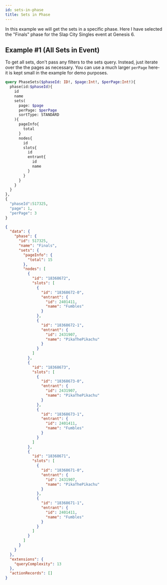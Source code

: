```yaml
---
id: sets-in-phase
title: Sets in Phase
---
```


In this example we will get the sets in a specific phase.
Here I have selected the "Finals" phase for the Slap City Singles event at Genesis 6.

## Example #1 (All Sets in Event)

To get all sets, don't pass any filters to the sets query.
Instead, just iterate over the the pages as necessary.
You can use a much larger `perPage` here- it is kept small in the example for demo purposes.

<!--DOCUSAURUS_CODE_TABS-->
<!--Request-->

```GraphQL
query PhaseSets($phaseId: ID!, $page:Int!, $perPage:Int!){
  phase(id:$phaseId){
    id
    name
    sets(
      page: $page
      perPage: $perPage
      sortType: STANDARD
    ){
      pageInfo{
        total
      }
      nodes{
        id
        slots{
          id
          entrant{
            id
            name
          }
        }
      }
    }
  }
},
{
  "phaseId":517325,
  "page": 1,
  "perPage": 3
}
```

<!--Response-->

```json
{
  "data": {
    "phase": {
      "id": 517325,
      "name": "Finals",
      "sets": {
        "pageInfo": {
          "total": 15
        },
        "nodes": [
          {
            "id": "18368672",
            "slots": [
              {
                "id": "18368672-0",
                "entrant": {
                  "id": 2401411,
                  "name": "Fumbles"
                }
              },
              {
                "id": "18368672-1",
                "entrant": {
                  "id": 2431907,
                  "name": "PikaThePikachu"
                }
              }
            ]
          },
          {
            "id": "18368673",
            "slots": [
              {
                "id": "18368673-0",
                "entrant": {
                  "id": 2431907,
                  "name": "PikaThePikachu"
                }
              },
              {
                "id": "18368673-1",
                "entrant": {
                  "id": 2401411,
                  "name": "Fumbles"
                }
              }
            ]
          },
          {
            "id": "18368671",
            "slots": [
              {
                "id": "18368671-0",
                "entrant": {
                  "id": 2431907,
                  "name": "PikaThePikachu"
                }
              },
              {
                "id": "18368671-1",
                "entrant": {
                  "id": 2401411,
                  "name": "Fumbles"
                }
              }
            ]
          }
        ]
      }
    }
  },
  "extensions": {
    "queryComplexity": 13
  },
  "actionRecords": []
}
```

<!--END_DOCUSAURUS_CODE_TABS-->
